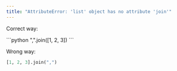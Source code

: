 ```yaml
---
title: "AttributeError: 'list' object has no attribute 'join'"
---
```


Correct way:

<div markdown="1" class="ans">
```python
",".join([1, 2, 3])
```
</div>

Wrong way:

```python
[1, 2, 3].join(",")
```
